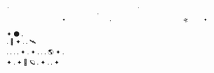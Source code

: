     .                                         .
                                 .
                      ✦              .                       🛸     ✦
  ✦       🌑   .                                                    
         .             🚀                      ✦           .
            .                          🛰️            
   .                     .                   .                 .
                                                       ✦
        .          ✦           .                  .
             .               🌎        ✦                   .    
   ✦                               .                   ✦
            🌠                                🪐         .
                ✦     .                          .               ✦

